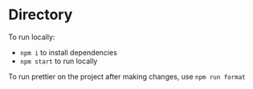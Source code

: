 # Directory

To run locally:

- `npm i` to install dependencies
- `npm start` to run locally

To run prettier on the project after making changes, use `npm run format`
